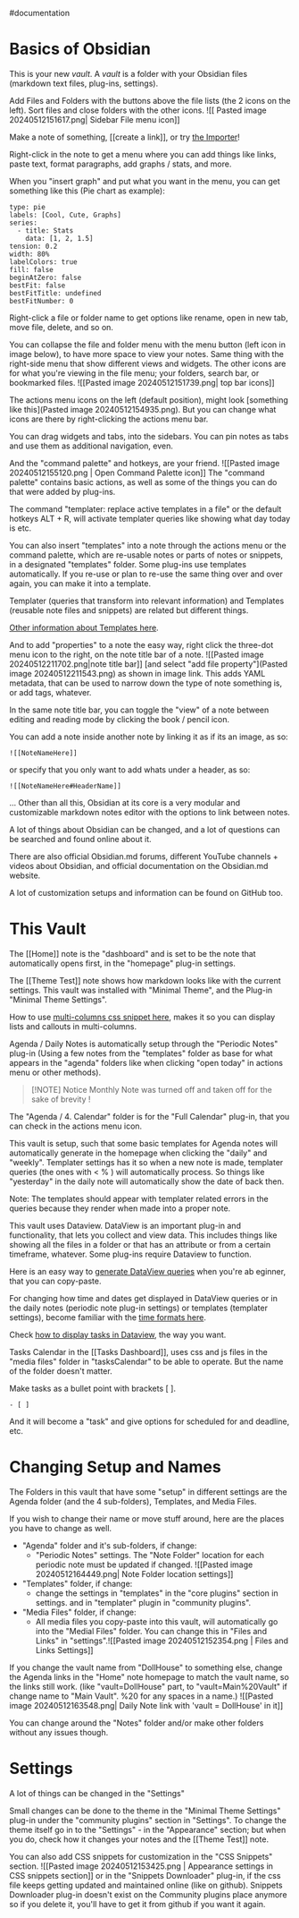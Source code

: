 #documentation 
# Basics of Obsidian
This is your new *vault*. A *vault* is a folder with your Obsidian files (markdown text files, plug-ins, settings).

Add Files and Folders with the buttons above the file lists (the 2 icons on the left). Sort files and close folders with the other icons.
![[ Pasted image 20240512151617.png| Sidebar File menu icon]]

Make a note of something, [[create a link]], or try [the Importer](https://help.obsidian.md/Plugins/Importer)!

Right-click in the note to get a menu where you can add things like links, paste text, format paragraphs, add graphs / stats, and more.

When you "insert graph" and put what you want in the menu, you can get something like this (Pie chart as example):

```chart
type: pie
labels: [Cool, Cute, Graphs]
series:
  - title: Stats
    data: [1, 2, 1.5]
tension: 0.2
width: 80%
labelColors: true
fill: false
beginAtZero: false
bestFit: false
bestFitTitle: undefined
bestFitNumber: 0
```

Right-click a file or folder name to get options like rename, open in new tab, move file, delete, and so on.

You can collapse the file and folder menu with the menu button (left icon in image below), to have more space to view your notes. Same thing with the right-side menu that show different views and widgets. The other icons are for what you're viewing in the file menu; your folders, search bar, or bookmarked files.
![[Pasted image 20240512151739.png| top bar icons]]

The actions menu icons on the left (default position), might look [something like this](Pasted image 20240512154935.png). But you can change what icons are there by right-clicking the actions menu bar.

You can drag widgets and tabs, into the sidebars. You can pin notes as tabs and use them as additional navigation, even.

And the "command palette" and hotkeys, are your friend. 
![[Pasted image 20240512155120.png | Open Command Palette icon]]
The "command palette" contains basic actions, as well as some of the things you can do that were added by plug-ins. 

The command "templater: replace active templates in a file" or the default hotkeys ALT + R, will activate templater queries like showing what day today is etc. 

You can also insert "templates" into a note through the actions menu or the command palette, which are re-usable notes or parts of notes or snippets, in a designated "templates" folder. Some plug-ins use templates automatically. If you re-use or plan to re-use the same thing over and over again, you can make it into a template.

Templater (queries that transform into relevant information) and Templates (reusable note files and snippets) are related but different things.

[Other information about Templates here](https://help.obsidian.md/Plugins/Templates).


And to add "properties" to a note the easy way, right click the three-dot menu icon to the right, on the note title bar of a note.
![[Pasted image 20240512211702.png|note title bar]]
[and select "add file property"](Pasted image 20240512211543.png) as shown in image link. This adds YAML metadata, that can be used to narrow down the type of note something is, or add tags, whatever.

In the same note title bar, you can toggle the "view" of a note between editing and reading mode by clicking the book / pencil icon.


You can add a note inside another note by linking it as if its an image, as so:
```
![[NoteNameHere]]
```
or specify that you only want to add whats under a header, as so:
```
![[NoteNameHere#HeaderName]]
```

...
Other than all this, Obsidian at its core is a very modular and customizable markdown notes editor with the options to link between notes. 

A lot of things about Obsidian can be changed, and a lot of questions can be searched and found online about it. 

There are also official Obsidian.md forums, different YouTube channels + videos about Obsidian, and official documentation on the Obsidian.md website.

A lot of customization setups and information can be found on GitHub too. 

# This Vault

The [[Home]] note is the "dashboard" and is set to be the note that automatically opens first, in the "homepage" plug-in settings.

The [[Theme Test]] note shows how markdown looks like with the current settings. This vault was installed with "Minimal Theme", and the Plug-in "Minimal Theme Settings".

How to use [multi-columns css snippet here](https://forum.obsidian.md/t/modular-css-layout-snippets-for-wide-views-multi-column-and-gallery/40534), makes it so you can display lists and callouts in multi-columns.

Agenda / Daily Notes is automatically setup through the "Periodic Notes" plug-in (Using a few notes from the "templates" folder as base for what appears in the "agenda" folders like when clicking "open today" in actions menu or other methods). 


> [!NOTE] Notice
> Monthly Note was turned off and taken off for the sake of brevity !


The "Agenda / 4. Calendar" folder is for the "Full Calendar" plug-in, that you can check in the actions menu icon. 

This vault is setup, such that some basic templates for Agenda notes will automatically generate in the homepage when clicking the "daily" and "weekly".
Templater settings has it so when a new note is made, templater queries (the ones with < % ) will automatically process. So things like "yesterday" in the daily note will automatically show the date of back then.

Note: The templates should appear with templater related errors in the queries because they render when made into a proper note.

This vault uses Dataview. 
DataView is an important plug-in and functionality, that lets you collect and view data. This includes things like showing all the files in a folder or that has an attribute or from a certain timeframe, whatever. Some plug-ins require Dataview to function.

Here is an easy way to [generate DataView queries](https://s-blu.github.io/basic-dataview-query-builder/) when you're ab eginner, that you can copy-paste.

For changing how time and dates get displayed in DataView queries or in the daily notes (periodic note plug-in settings) or templates (templater settings), become familiar with the [time formats here](https://momentjs.com/docs/#/displaying/format/).

Check [how to display tasks in Dataview](https://s-blu.github.io/obsidian_dataview_example_vault/20%20Dataview%20Queries/Basic%20Task%20Queries/), the way you want.

Tasks Calendar in the [[Tasks Dashboard]], uses css and js files in the "media files" folder in "tasksCalendar" to be able to operate. But the name of the folder doesn't matter.

Make tasks as a bullet point with brackets [ ].

``` Info
- [ ]
```
And it will become a "task" and give options for scheduled for and deadline, etc.


# Changing Setup and Names

The Folders in this vault that have some "setup" in different settings are the Agenda folder (and the 4 sub-folders), Templates, and Media Files. 

If you wish to change their name or move stuff around, here are the places you have to change as well.

- "Agenda" folder and it's sub-folders, if change:
	- "Periodic Notes" settings. The "Note Folder" location for each periodic note must be updated if changed.
	  ![[Pasted image 20240512164449.png| Note Folder location settings]]
- "Templates" folder, if change:
	- change the settings in "templates" in the "core plugins" section in settings. and in "templater" plugin in "community plugins".
- "Media Files" folder, if change:
	- All media files you copy-paste into this vault, will automatically go into the "Medial Files" folder. You can change this in "Files and Links" in "settings".![[Pasted image 20240512152354.png | Files and Links Settings]]

If you change the vault name from "DollHouse" to something else, change the Agenda links in the "Home" note homepage to match the vault name, so the links still work. 
(like "vault=DollHouse" part, to "vault=Main%20Vault" if change name to "Main Vault". %20 for any spaces in a name.)
![[Pasted image 20240512163548.png| Daily Note link with 'vault = DollHouse' in it]]


You can change around the "Notes" folder and/or make other folders without any issues though.

# Settings

A lot of things can be changed in the "Settings"

Small changes can be done to the theme in the "Minimal Theme Settings" plug-in under the "community plugins" section in "Settings". To change the theme itself go in to the "Settings" - in the "Appearance" section; but when you do, check how it changes your notes and the [[Theme Test]] note.

You can also add CSS snippets for customization in the "CSS Snippets" section.
![[Pasted image 20240512153425.png | Appearance settings in CSS snippets section]]
or in the "Snippets Downloader" plug-in, if the css file keeps getting updated and maintained online (like on github). Snippets Downloader plug-in doesn't exist on the Community plugins place anymore so if you delete it, you'll have to get it from github if you want it again.
























